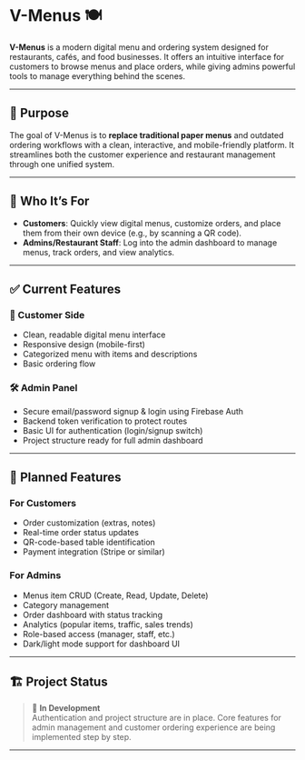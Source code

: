 # V-Menus 🍽️

**V-Menus** is a modern digital menu and ordering system designed for restaurants, cafés, and food businesses. It offers an intuitive interface for customers to browse menus and place orders, while giving admins powerful tools to manage everything behind the scenes.

---

## 🎯 Purpose

The goal of V-Menus is to **replace traditional paper menus** and outdated ordering workflows with a clean, interactive, and mobile-friendly platform. It streamlines both the customer experience and restaurant management through one unified system.

---

## 👥 Who It’s For

- **Customers**: Quickly view digital menus, customize orders, and place them from their own device (e.g., by scanning a QR code).
- **Admins/Restaurant Staff**: Log into the admin dashboard to manage menus, track orders, and view analytics.

---

## ✅ Current Features

### 🧾 Customer Side
- Clean, readable digital menu interface
- Responsive design (mobile-first)
- Categorized menu with items and descriptions
- Basic ordering flow

### 🛠️ Admin Panel
- Secure email/password signup & login using Firebase Auth
- Backend token verification to protect routes
- Basic UI for authentication (login/signup switch)
- Project structure ready for full admin dashboard

---

## 🧩 Planned Features

### For Customers
- Order customization (extras, notes)
- Real-time order status updates
- QR-code-based table identification
- Payment integration (Stripe or similar)

### For Admins
- Menus item CRUD (Create, Read, Update, Delete)
- Category management
- Order dashboard with status tracking
- Analytics (popular items, traffic, sales trends)
- Role-based access (manager, staff, etc.)
- Dark/light mode support for dashboard UI

---

## 🏗️ Project Status

> 🚧 **In Development**  
Authentication and project structure are in place. Core features for admin management and customer ordering experience are being implemented step by step.

---

